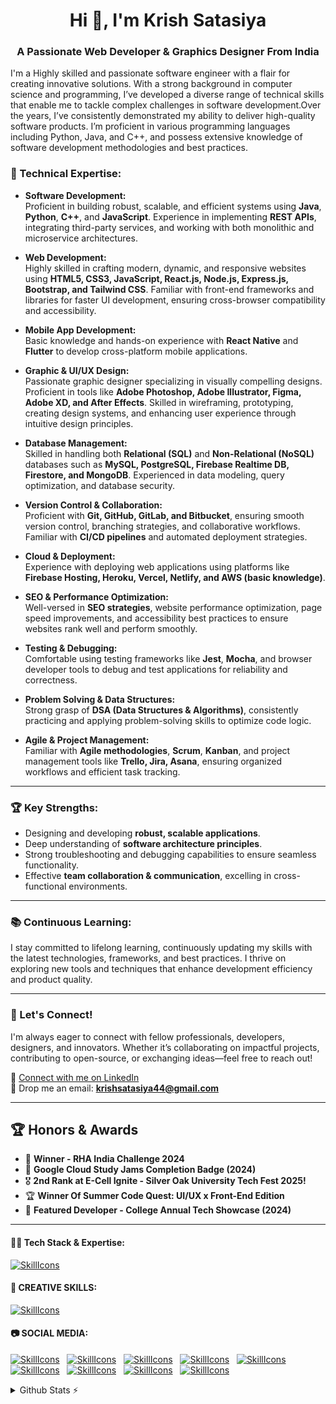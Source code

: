 <h1 align="center">Hi 👋, I'm Krish Satasiya</h1>
<h3 align="center">A Passionate Web Developer & Graphics Designer From India</h3>

<p text-align: justify; text-justify: inter-word;>
  I'm a Highly skilled and passionate software engineer with a flair for creating innovative solutions. With a strong background in computer science and programming, I’ve developed a diverse range of technical skills that enable me to tackle complex challenges in software development.Over the years, I’ve consistently demonstrated my ability to deliver high-quality software products. I’m proficient in various programming languages including Python, Java, and C++, and possess extensive knowledge of software development methodologies and best practices. 
</p>

### 🔧 Technical Expertise:

- **Software Development:**  
  Proficient in building robust, scalable, and efficient systems using **Java**, **Python**, **C++**, and **JavaScript**. Experience in implementing **REST APIs**, integrating third-party services, and working with both monolithic and microservice architectures.

- **Web Development:**  
  Highly skilled in crafting modern, dynamic, and responsive websites using **HTML5, CSS3, JavaScript, React.js, Node.js, Express.js, Bootstrap, and Tailwind CSS**. Familiar with front-end frameworks and libraries for faster UI development, ensuring cross-browser compatibility and accessibility.

- **Mobile App Development:**  
  Basic knowledge and hands-on experience with **React Native** and **Flutter** to develop cross-platform mobile applications.

- **Graphic & UI/UX Design:**  
  Passionate graphic designer specializing in visually compelling designs. Proficient in tools like **Adobe Photoshop, Adobe Illustrator, Figma, Adobe XD, and After Effects**. Skilled in wireframing, prototyping, creating design systems, and enhancing user experience through intuitive design principles.

- **Database Management:**  
  Skilled in handling both **Relational (SQL)** and **Non-Relational (NoSQL)** databases such as **MySQL, PostgreSQL, Firebase Realtime DB, Firestore, and MongoDB**. Experienced in data modeling, query optimization, and database security.

- **Version Control & Collaboration:**  
  Proficient with **Git, GitHub, GitLab, and Bitbucket**, ensuring smooth version control, branching strategies, and collaborative workflows. Familiar with **CI/CD pipelines** and automated deployment strategies.

- **Cloud & Deployment:**  
  Experience with deploying web applications using platforms like **Firebase Hosting, Heroku, Vercel, Netlify, and AWS (basic knowledge)**.

- **SEO & Performance Optimization:**  
  Well-versed in **SEO strategies**, website performance optimization, page speed improvements, and accessibility best practices to ensure websites rank well and perform smoothly.

- **Testing & Debugging:**  
  Comfortable using testing frameworks like **Jest**, **Mocha**, and browser developer tools to debug and test applications for reliability and correctness.

- **Problem Solving & Data Structures:**  
  Strong grasp of **DSA (Data Structures & Algorithms)**, consistently practicing and applying problem-solving skills to optimize code logic.

- **Agile & Project Management:**  
  Familiar with **Agile methodologies**, **Scrum**, **Kanban**, and project management tools like **Trello, Jira, Asana**, ensuring organized workflows and efficient task tracking.

---

### 🏆 Key Strengths:

- Designing and developing **robust, scalable applications**.
- Deep understanding of **software architecture principles**.
- Strong troubleshooting and debugging capabilities to ensure seamless functionality.
- Effective **team collaboration & communication**, excelling in cross-functional environments.

---

### 📚 Continuous Learning:

I stay committed to lifelong learning, continuously updating my skills with the latest technologies, frameworks, and best practices. I thrive on exploring new tools and techniques that enhance development efficiency and product quality.

---

### 🚀 Let's Connect!

I'm always eager to connect with fellow professionals, developers, designers, and innovators. Whether it’s collaborating on impactful projects, contributing to open-source, or exchanging ideas—feel free to reach out!

🔗 [Connect with me on LinkedIn](https://www.linkedin.com/in/mrkrishsatasiya/)  
📧 Drop me an email: **krishsatasiya44@gmail.com**

---

## 🏆 Honors & Awards

- 🥇 **Winner - RHA India Challenge 2024**
- 🏅 **Google Cloud Study Jams Completion Badge (2024)**
- 🎖️ **2nd Rank at E-Cell Ignite - Silver Oak University Tech Fest 2025!**
- 🏆 **Winner Of Summer Code Quest: UI/UX x Front-End Edition**
- 🥇 **Featured Developer - College Annual Tech Showcase (2024)**

---

<div>
  <h4>👩‍💻 Tech Stack & Expertise:</h4>
</div>

[![SkillIcons](https://skillicons.dev/icons?i=js,ts,py,cpp,c,java,kotlin,php,mysql,html,css,tailwind,bootstrap,sass,vue,react,nextjs,angular,threejs,nodejs,express,mongodb,graphql,redis,firebase,postgres,docker,aws,gcp,azure,vercel,netlify,git,github,gitlab,bitbucket,npm,linux,ubuntu,vscode,visualstudio,postman,jest,redux,flutter,androidstudio,wordpress,webflow)](https://krishsatasiya.netlify.app/)

<div>
  <h4>🎨 CREATIVE SKILLS:</h4>
</div>

[![SkillIcons](https://skillicons.dev/icons?i=figma,ae,blender,ai,ps,pr,xd,svg,sketchup)](https://krishsatasiya.netlify.app/)  

<div>
  <h4>📷 SOCIAL MEDIA:</h4>
</div>

[![SkillIcons](https://skillicons.dev/icons?i=linkedin)](https://www.linkedin.com/in/mrkrishsatasiya/)&nbsp;&nbsp; 
[![SkillIcons](https://skillicons.dev/icons?i=instagram)](https://www.instagram.com/satasiya.krish/)&nbsp;&nbsp; 
[![SkillIcons](https://skillicons.dev/icons?i=twitter)](https://x.com/Krish_Satasiya)&nbsp;&nbsp; 
[![SkillIcons](https://skillicons.dev/icons?i=stackoverflow)](https://stackoverflow.com/users/22868652/krish-satasiya)&nbsp;&nbsp; 
[![SkillIcons](https://skillicons.dev/icons?i=codepen)]()&nbsp;&nbsp; 
[![SkillIcons](https://skillicons.dev/icons?i=discord)]()&nbsp;&nbsp; 
[![SkillIcons](https://skillicons.dev/icons?i=figma)](https://www.figma.com/@mrkrishsatasiya)&nbsp;&nbsp; 
[![SkillIcons](https://skillicons.dev/icons?i=notion)]()&nbsp;&nbsp; 
[![SkillIcons](https://skillicons.dev/icons?i=gmail)](mailto:krishsatasiya44@gmail.com)&nbsp;&nbsp; 



<!-- for update : https://github.com/tandpfun/skill-icons -->  
<details>
  <summary>Github Stats ⚡</summary>
  
  <a href="#">![Github stats](https://github-readme-stats.vercel.app/api?username=mrkrishsatasiya&theme=blueberry&count_private=true&hide_border=true&line_height=20)</a>
  <a href="#">![Top Langs](https://github-readme-stats.vercel.app/api/top-langs/?username=mrkrishsatasiya&layout=compact&theme=blueberry&count_private=true&hide_border=true)</a>
</details>

